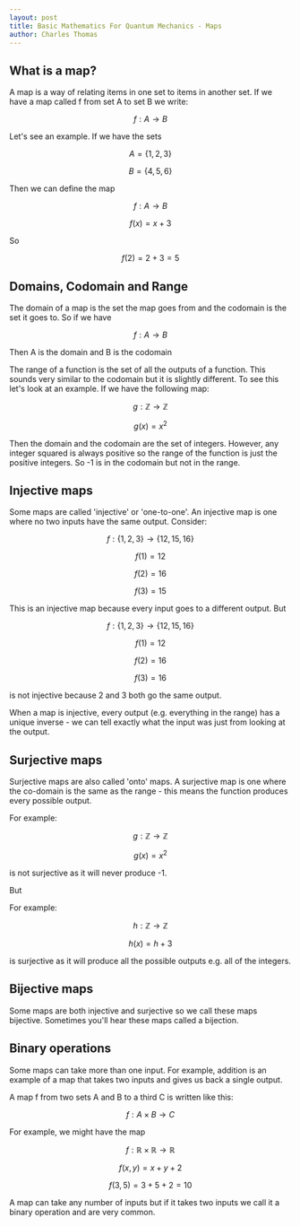 ```yaml
---
layout: post
title: Basic Mathematics For Quantum Mechanics - Maps
author: Charles Thomas
---
```


## What is a map?
A map is a way of relating items in one set to items in another set. If we have a map called f from set A to set B we write:

$$f : A \rightarrow B$$

Let's see an example. If we have the sets

$$A = \{1, 2, 3\}$$

$$B = \{4, 5, 6\}$$

Then we can define the map

$$f : A \rightarrow B$$

$$f(x) = x + 3$$

So 

$$f(2) = 2 + 3 = 5$$

## Domains, Codomain and Range
The domain of a map is the set the map goes from and the codomain is the set it goes to. So if we have 

$$f : A \rightarrow B$$

Then A is the domain and B is the codomain

The range of a function is the set of all the outputs of a function. This sounds very similar to the codomain but it is slightly different. To see this let's look at an example. If we have the following map:

$$g : \mathbb{Z} \rightarrow \mathbb{Z}$$

$$g(x) = x^2$$

Then the domain and the codomain are the set of integers. However, any integer squared is always positive so the range of the function is just the positive integers. So -1 is in the codomain but not in the range.

## Injective maps
Some maps are called 'injective' or 'one-to-one'. An injective map is one where no two inputs have the same output. Consider:

$$f : \{1, 2, 3\} \rightarrow \{12, 15, 16\}$$

$$f(1) = 12$$

$$f(2) = 16$$

$$f(3) = 15$$

This is an injective map because every input goes to a different output. But

$$f : \{1, 2, 3\} \rightarrow \{12, 15, 16\}$$

$$f(1) = 12$$

$$f(2) = 16$$

$$f(3) = 16$$

is not injective because 2 and 3 both go the same output.

When a map is injective, every output (e.g. everything in the range) has a unique inverse - we can tell exactly what the input was just from looking at the output.

## Surjective maps
Surjective maps are also called 'onto' maps. A surjective map is one where the co-domain is the same as the range - this means the function produces every possible output.

For example:

$$g : \mathbb{Z} \rightarrow \mathbb{Z}$$

$$g(x) = x^2$$

is not surjective as it will never produce -1.

But 

For example:

$$h : \mathbb{Z} \rightarrow \mathbb{Z}$$

$$h(x) = h + 3$$

is surjective as it will produce all the possible outputs e.g. all of the integers.

## Bijective maps
Some maps are both injective and surjective so we call these maps bijective. Sometimes you'll hear these maps called a bijection.

## Binary operations
Some maps can take more than one input. For example, addition is an example of a map that takes two inputs and gives us back a single output.

A map f from two sets A and B to a third C is written like this:

$$f : A \times B \rightarrow C$$

For example, we might have the map

$$f : \mathbb{R} \times \mathbb{R} \rightarrow \mathbb{R}$$

$$f(x, y) = x + y + 2$$

$$f(3, 5) = 3 + 5 + 2 = 10$$

A map can take any number of inputs but if it takes two inputs we call it a binary operation and are very common. 
